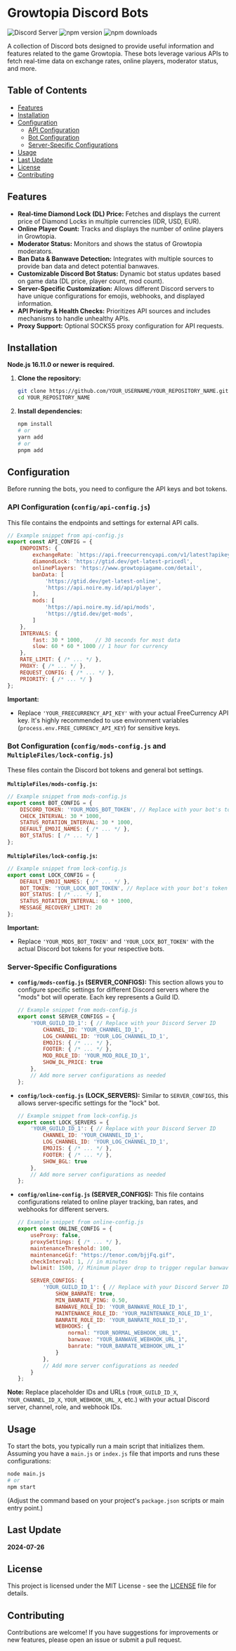 # Growtopia Discord Bots

![Discord Server](https://img.shields.io/discord/222078108977594368?color=5865F2&logo=discord&logoColor=white)
![npm version](https://img.shields.io/npm/v/@discordjs/builders.svg?maxAge=3600)
![npm downloads](https://img.shields.io/npm/dt/@discordjs/builders.svg?maxAge=3600)

A collection of Discord bots designed to provide useful information and features related to the game Growtopia. These bots leverage various APIs to fetch real-time data on exchange rates, online players, moderator status, and more.

## Table of Contents

- [Features](#features)
- [Installation](#installation)
- [Configuration](#configuration)
  - [API Configuration](#api-configuration)
  - [Bot Configuration](#bot-configuration)
  - [Server-Specific Configurations](#server-specific-configurations)
- [Usage](#usage)
- [Last Update](#last-update)
- [License](#License)
- [Contributing](#contributing)


## Features

*   **Real-time Diamond Lock (DL) Price:** Fetches and displays the current price of Diamond Locks in multiple currencies (IDR, USD, EUR).
*   **Online Player Count:** Tracks and displays the number of online players in Growtopia.
*   **Moderator Status:** Monitors and shows the status of Growtopia moderators.
*   **Ban Data & Banwave Detection:** Integrates with multiple sources to provide ban data and detect potential banwaves.
*   **Customizable Discord Bot Status:** Dynamic bot status updates based on game data (DL price, player count, mod count).
*   **Server-Specific Customization:** Allows different Discord servers to have unique configurations for emojis, webhooks, and displayed information.
*   **API Priority & Health Checks:** Prioritizes API sources and includes mechanisms to handle unhealthy APIs.
*   **Proxy Support:** Optional SOCKS5 proxy configuration for API requests.

## Installation

**Node.js 16.11.0 or newer is required.**

1.  **Clone the repository:**
    ```bash
    git clone https://github.com/YOUR_USERNAME/YOUR_REPOSITORY_NAME.git
    cd YOUR_REPOSITORY_NAME
    ```
2.  **Install dependencies:**
    ```bash
    npm install
    # or
    yarn add
    # or
    pnpm add
    ```

## Configuration

Before running the bots, you need to configure the API keys and bot tokens.

### API Configuration (`config/api-config.js`)

This file contains the endpoints and settings for external API calls.

```javascript
// Example snippet from api-config.js
export const API_CONFIG = {
    ENDPOINTS: {
        exchangeRate: `https://api.freecurrencyapi.com/v1/latest?apikey=${process.env.FREE_CURRENCY_API_KEY || 'YOUR_FREECURRENCY_API_KEY'}`,
        diamondLock: 'https://gtid.dev/get-latest-pricedl',
        onlinePlayers: 'https://www.growtopiagame.com/detail',
        banData: [
            'https://gtid.dev/get-latest-online',
            'https://api.noire.my.id/api/player',
        ],
        mods: [
            'https://api.noire.my.id/api/mods',
            'https://gtid.dev/get-mods',
        ]
    },
    INTERVALS: {
        fast: 30 * 1000,    // 30 seconds for most data
        slow: 60 * 60 * 1000 // 1 hour for currency
    },
    RATE_LIMIT: { /* ... */ },
    PROXY: { /* ... */ },
    REQUEST_CONFIG: { /* ... */ },
    PRIORITY: { /* ... */ }
};
```

**Important:**
*   Replace `'YOUR_FREECURRENCY_API_KEY'` with your actual FreeCurrency API key. It's highly recommended to use environment variables (`process.env.FREE_CURRENCY_API_KEY`) for sensitive keys.

### Bot Configuration (`config/mods-config.js` and `MultipleFiles/lock-config.js`)

These files contain the Discord bot tokens and general bot settings.

**`MultipleFiles/mods-config.js`:**
```javascript
// Example snippet from mods-config.js
export const BOT_CONFIG = {
    DISCORD_TOKEN: 'YOUR_MODS_BOT_TOKEN', // Replace with your bot's token
    CHECK_INTERVAL: 30 * 1000,
    STATUS_ROTATION_INTERVAL: 30 * 1000,
    DEFAULT_EMOJI_NAMES: { /* ... */ },
    BOT_STATUS: [ /* ... */ ]
};
```

**`MultipleFiles/lock-config.js`:**
```javascript
// Example snippet from lock-config.js
export const LOCK_CONFIG = {
    DEFAULT_EMOJI_NAMES: { /* ... */ },
    BOT_TOKEN: 'YOUR_LOCK_BOT_TOKEN', // Replace with your bot's token
    BOT_STATUS: [ /* ... */ ],
    STATUS_ROTATION_INTERVAL: 60 * 1000,
    MESSAGE_RECOVERY_LIMIT: 20
};
```

**Important:**
*   Replace `'YOUR_MODS_BOT_TOKEN'` and `'YOUR_LOCK_BOT_TOKEN'` with the actual Discord bot tokens for your respective bots.

### Server-Specific Configurations

*   **`config/mods-config.js` (SERVER_CONFIGS):**
    This section allows you to configure specific settings for different Discord servers where the "mods" bot will operate. Each key represents a Guild ID.
    ```javascript
    // Example snippet from mods-config.js
    export const SERVER_CONFIGS = {
        'YOUR_GUILD_ID_1': { // Replace with your Discord Server ID
            CHANNEL_ID: 'YOUR_CHANNEL_ID_1',
            LOG_CHANNEL_ID: 'YOUR_LOG_CHANNEL_ID_1',
            EMOJIS: { /* ... */ },
            FOOTER: { /* ... */ },
            MOD_ROLE_ID: 'YOUR_MOD_ROLE_ID_1',
            SHOW_DL_PRICE: true
        },
        // Add more server configurations as needed
    };
    ```
*   **`config/lock-config.js` (LOCK_SERVERS):**
    Similar to `SERVER_CONFIGS`, this allows server-specific settings for the "lock" bot.
    ```javascript
    // Example snippet from lock-config.js
    export const LOCK_SERVERS = {
        'YOUR_GUILD_ID_1': { // Replace with your Discord Server ID
            CHANNEL_ID: 'YOUR_CHANNEL_ID_1',
            LOG_CHANNEL_ID: 'YOUR_LOG_CHANNEL_ID_1',
            EMOJIS: { /* ... */ },
            FOOTER: { /* ... */ },
            SHOW_BGL: true
        },
        // Add more server configurations as needed
    };
    ```
*   **`config/online-config.js` (SERVER_CONFIGS):**
    This file contains configurations related to online player tracking, ban rates, and webhooks for different servers.
    ```javascript
    // Example snippet from online-config.js
    export const ONLINE_CONFIG = {
        useProxy: false,
        proxySettings: { /* ... */ },
        maintenanceThreshold: 100,
        maintenanceGif: "https://tenor.com/bjjFq.gif",
        checkInterval: 1, // in minutes
        bwlimit: 1500, // Minimum player drop to trigger regular banwave

        SERVER_CONFIGS: {
            'YOUR_GUILD_ID_1': { // Replace with your Discord Server ID
                SHOW_BANRATE: true,
                MIN_BANRATE_PING: 0.50,
                BANWAVE_ROLE_ID: 'YOUR_BANWAVE_ROLE_ID_1',
                MAINTENANCE_ROLE_ID: 'YOUR_MAINTENANCE_ROLE_ID_1',
                BANRATE_ROLE_ID: 'YOUR_BANRATE_ROLE_ID_1',
                WEBHOOKS: {
                    normal: "YOUR_NORMAL_WEBHOOK_URL_1",
                    banwave: "YOUR_BANWAVE_WEBHOOK_URL_1",
                    banrate: "YOUR_BANRATE_WEBHOOK_URL_1"
                }
            },
            // Add more server configurations as needed
        }
    };
    ```

**Note:** Replace placeholder IDs and URLs (`YOUR_GUILD_ID_X`, `YOUR_CHANNEL_ID_X`, `YOUR_WEBHOOK_URL_X`, etc.) with your actual Discord server, channel, role, and webhook IDs.

## Usage

To start the bots, you typically run a main script that initializes them. Assuming you have a `main.js` or `index.js` file that imports and runs these configurations:

```bash
node main.js
# or
npm start
```

(Adjust the command based on your project's `package.json` scripts or main entry point.)

## Last Update

**2024-07-26**

## License
This project is licensed under the MIT License - see the [LICENSE](/LICENSE) file for details.

## Contributing

Contributions are welcome! If you have suggestions for improvements or new features, please open an issue or submit a pull request.

